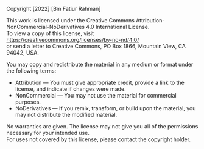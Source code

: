 Copyright [2022] [Bm Fatiur Rahman]

This work is licensed under the Creative Commons Attribution-NonCommercial-NoDerivatives 4.0 International License.  
To view a copy of this license, visit https://creativecommons.org/licenses/by-nc-nd/4.0/  
or send a letter to Creative Commons, PO Box 1866, Mountain View, CA 94042, USA.

You may copy and redistribute the material in any medium or format under the following terms:

- Attribution — You must give appropriate credit, provide a link to the license, and indicate if changes were made.
- NonCommercial — You may not use the material for commercial purposes.
- NoDerivatives — If you remix, transform, or build upon the material, you may not distribute the modified material.

No warranties are given. The license may not give you all of the permissions necessary for your intended use.  
For uses not covered by this license, please contact the copyright holder.
